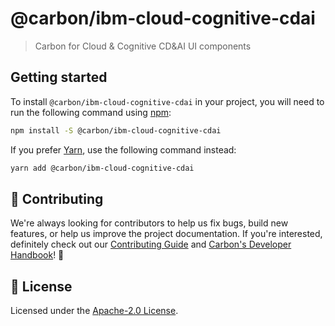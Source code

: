 # @carbon/ibm-cloud-cognitive-cdai

> Carbon for Cloud & Cognitive CD&AI UI components

## Getting started

To install `@carbon/ibm-cloud-cognitive-cdai` in your project, you will need to
run the following command using [npm](https://www.npmjs.com/):

```bash
npm install -S @carbon/ibm-cloud-cognitive-cdai
```

If you prefer [Yarn](https://yarnpkg.com/en/), use the following command
instead:

```bash
yarn add @carbon/ibm-cloud-cognitive-cdai
```

## 🙌 Contributing

We're always looking for contributors to help us fix bugs, build new features,
or help us improve the project documentation. If you're interested, definitely
check out our
[Contributing Guide](https://github.com/carbon-design-system/ibm-cloud-paks/blob/master/.github/CONTRIBUTING.md)
and
[Carbon's Developer Handbook](https://github.com/carbon-design-system/carbon/blob/master/docs/developer-handbook.md)!
👀

## 📝 License

Licensed under the
[Apache-2.0 License](https://github.com/carbon-design-system/ibm-cloud-paks/blob/master/LICENSE).
